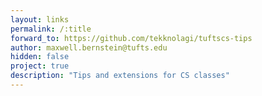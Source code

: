 ```yaml
---
layout: links
permalink: /:title
forward_to: https://github.com/tekknolagi/tuftscs-tips
author: maxwell.bernstein@tufts.edu
hidden: false
project: true
description: "Tips and extensions for CS classes"
---
```

